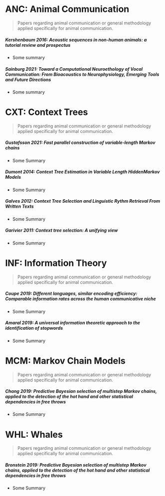 # **ANC**: Animal Communication
> Papers regarding animal communication or general methodology applied specifically for animal communication.

##### **Kershenbaum 2016**: _Acoustic sequences in non-human animals: a tutorial review and prospectus_
* Some summary

##### **Sainburg 2021**: _Toward a Computational Neuroethology of Vocal Communication: From Bioacoustics to Neurophysiology, Emerging Tools and Future Directions_
* Some summary

# **CXT**: Context Trees
> Papers regarding animal communication or general methodology applied specifically for animal communication.

##### **Gustafsson 2021**: _Fast parallel construction of variable‑length Markov chains_
* Some Summary

##### **Dumont 2014**: _Context Tree Estimation in Variable Length HiddenMarkov Models_
* Some Summary

##### **Galves 2012**: _Context Tree Selection and Linguistic Rythm Retrieval From Written Texts_
* Some Summary

##### **Garivier 2011**: _Context tree selection: A unifying view_
* Some Summary


# **INF**: Information Theory
> Papers regarding animal communication or general methodology applied specifically for animal communication.

##### **Coupe 2019**: _Different languages, similar encoding efficiency: Comparable information rates across the human communicative niche_
* Some Summary

##### **Amaral 2019**: _A universal information theoretic approach to the identification of stopwords_
* Some Summary

# **MCM**: Markov Chain Models
> Papers regarding animal communication or general methodology applied specifically for animal communication.

##### **Chang 2019**: _Predictive Bayesian selection of multistep Markov chains, applied to the detection of the hot hand and other statistical dependencies in free throws_
* Some Summary

# **WHL**: Whales
> Papers regarding animal communication or general methodology applied specifically for animal communication.

##### **Bronstein 2019**: _Predictive Bayesian selection of multistep Markov chains, applied to the detection of the hot hand and other statistical dependencies in free throws_
* Some Summary








